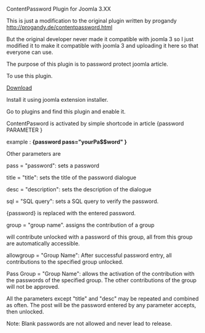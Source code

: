 ContentPassword Plugin for Joomla 3.XX

This is just a modification to the original plugin written by progandy http://progandy.de/contentpassword.html

But the original developer never made it compatible with joomla 3 so I just modified it to make it compatible with joomla 3 and uploading it here so that everyone can use.


The purpose of this plugin is to password protect joomla article.

To use this plugin.

<a href="https://github.com/projoomexperts/Joomla-Content-Password-3/archive/master.zip">Download</a>

Install it using joomla extension installer.

Go to plugins and find this plugin and enable it.

ContentPasword is activated by simple shortcode in article  {password PARAMETER }

example :  <b>{password pass="yourPa$$word" }</b>

Other parameters are 

pass = "password": sets a password

title = "title": sets the title of the password dialogue

desc = "description": sets the description of the dialogue

sql = "SQL query": sets a SQL query to verify the password. 

{password} is replaced with the entered password.

group = "group name". assigns the contribution of a group 

will contribute unlocked with a password of this group, all from this group are automatically accessible.

allowgroup = "Group Name": After successful password entry, all contributions to the specified group unlocked.

Pass Group = "Group Name": allows the activation of the contribution with the passwords of the specified group. The other contributions of the group will not be approved.

All the parameters except "title" and "desc" may be repeated and combined as often. The post will be the password entered by any parameter accepts, then unlocked.


Note: Blank passwords are not allowed and never lead to release.
